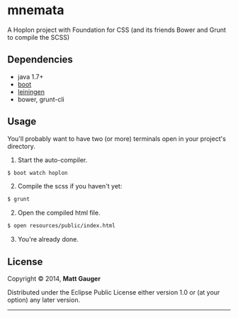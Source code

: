 # mnemata

A Hoplon project with Foundation for CSS (and its friends Bower and Grunt to compile the SCSS)

## Dependencies

- java 1.7+
- [boot][1]
- [leiningen][2]
- bower, grunt-cli

## Usage

You'll probably want to have two (or more) terminals open in your project's
directory.

1. Start the auto-compiler.

```bash
$ boot watch hoplon
```

2. Compile the scss if you haven't yet:

```bash
$ grunt
```

2. Open the compiled html file.

```bash
$ open resources/public/index.html
```

3. You're already done.

## License

Copyright © 2014, **Matt Gauger**

Distributed under the Eclipse Public License either version 1.0 or (at your option) any later version.

---


[1]: https://github.com/tailrecursion/boot
[2]: https://github.com/technomancy/leiningen
